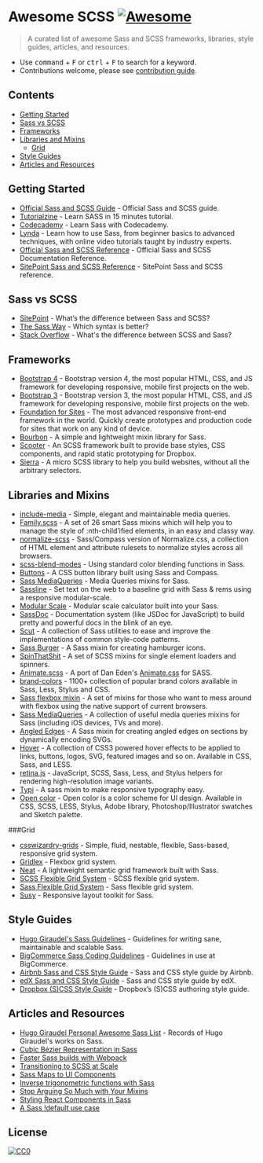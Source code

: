 # Awesome SCSS [![Awesome](https://cdn.rawgit.com/sindresorhus/awesome/d7305f38d29fed78fa85652e3a63e154dd8e8829/media/badge.svg)](https://github.com/sindresorhus/awesome)

> A curated list of awesome Sass and SCSS frameworks, libraries, style guides, articles, and resources.

- Use <kbd>command</kbd> + <kbd>F</kbd> or <kbd>ctrl</kbd> + <kbd>F</kbd> to search for a keyword.
- Contributions welcome, please see [contribution guide](contributing.md).

## Contents
- [Getting Started](#getting-started)
- [Sass vs SCSS](#sass-vs-scss)
- [Frameworks](#frameworks)
- [Libraries and Mixins](#libraries-and-mixins)
  - [Grid](#grid)
- [Style Guides](#style-guides)
- [Articles and Resources](#articles-and-resources)

## Getting Started
- [Official Sass and SCSS Guide](http://sass-lang.com/guide) - Official Sass and SCSS guide.
- [Tutorialzine](http://tutorialzine.com/2016/01/learn-sass-in-15-minutes/) - Learn SASS in 15 minutes tutorial.
- [Codecademy](https://www.codecademy.com/learn/learn-sass) - Learn Sass with Codecademy.
- [Lynda](https://www.lynda.com/SASS-training-tutorials/1435-0.html) - Learn how to use Sass, from beginner basics to advanced techniques, with online video tutorials taught by industry experts.
- [Official Sass and SCSS Reference](http://sass-lang.com/documentation/file.SASS_REFERENCE.html) - Official Sass and SCSS Documentation Reference.
- [SitePoint Sass and SCSS Reference](https://www.sitepoint.com/sass-reference/) - SitePoint Sass and SCSS reference.

## Sass vs SCSS
- [SitePoint](https://www.sitepoint.com/whats-difference-sass-scss/) - What’s the difference between Sass and SCSS?
- [The Sass Way](http://thesassway.com/editorial/sass-vs-scss-which-syntax-is-better) - Which syntax is better?
- [Stack Overflow](http://stackoverflow.com/questions/5654447/whats-the-difference-between-scss-and-sass) - What's the difference between SCSS and Sass?

## Frameworks
- [Bootstrap 4](https://github.com/twbs/bootstrap) - Bootstrap version 4, the most popular HTML, CSS, and JS framework for developing responsive, mobile first projects on the web.
- [Bootstrap 3](https://github.com/twbs/bootstrap-sass) - Bootstrap version 3, the most popular HTML, CSS, and JS framework for developing responsive, mobile first projects on the web.
- [Foundation for Sites](https://github.com/zurb/foundation-sites) - The most advanced responsive front-end framework in the world. Quickly create prototypes and production code for sites that work on any kind of device.
- [Bourbon](http://bourbon.io/) - A simple and lightweight mixin library for Sass.
- [Scooter](http://dropbox.github.io/scooter/) - An SCSS framework built to provide base styles, CSS components, and rapid static prototyping for Dropbox.
- [Sierra](http://sierra-library.github.io/) - A micro SCSS library to help you build websites, without all the arbitrary selectors.

## Libraries and Mixins
- [include-media](http://include-media.com/) - Simple, elegant and maintainable media queries.
- [Family.scss](http://lukyvj.github.io/family.scss/) - A set of 26 smart Sass mixins which will help you to manage the style of :nth-child’ified elements, in an easy and classy way.
- [normalize-scss](https://github.com/JohnAlbin/normalize-scss) -  Sass/Compass version of Normalize.css, a collection of HTML element and attribute rulesets to normalize styles across all browsers.
- [scss-blend-modes](https://github.com/heygrady/scss-blend-modes) - Using standard color blending functions in Sass.
- [Buttons](https://github.com/alexwolfe/Buttons) - A CSS button library built using Sass and Compass.
- [Sass MediaQueries](https://github.com/paranoida/sass-mediaqueries) - Media Queries mixins for Sass.
- [Sassline](https://sassline.com/) - Set text on the web to a baseline grid with Sass & rems using a responsive modular-scale.
- [Modular Scale](https://github.com/modularscale/modularscale-sass) - Modular scale calculator built into your Sass.
- [SassDoc](http://sassdoc.com/) - Documentation system (like JSDoc for JavaScript) to build pretty and powerful docs in the blink of an eye.
- [Scut](https://github.com/davidtheclark/scut) - A collection of Sass utilities to ease and improve the implementations of common style-code patterns.
- [Sass Burger](https://github.com/jorenvanhee/sass-burger) - A Sass mixin for creating hamburger icons.
- [SpinThatShit](https://matejkustec.github.io/SpinThatShit/) - A set of SCSS mixins for single element loaders and spinners.
- [Animate.scss](https://github.com/geoffgraham/animate.scss) -  A port of Dan Eden's [Animate.css](https://daneden.github.io/animate.css/) for SASS.
- [brand-colors](http://brand-colors.com/) - 1100+ collection of popular brand colors available in Sass, Less, Stylus and CSS.
- [Sass flexbox mixin](https://github.com/mastastealth/sass-flex-mixin) - A set of mixins for those who want to mess around with flexbox using the native support of current browsers.
- [Sass MediaQueries](http://paranoida.github.io/sass-mediaqueries/) - A collection of useful media queries mixins for Sass (including iOS devices, TVs and more).
- [Angled Edges](https://github.com/josephfusco/angled-edges) - A Sass mixin for creating angled edges on sections by dynamically encoding SVGs.
- [Hover](http://ianlunn.github.io/Hover/) - A collection of CSS3 powered hover effects to be applied to links, buttons, logos, SVG, featured images and so on. Available in CSS, Sass, and LESS.
- [retina.js](https://github.com/imulus/retinajs) - JavaScript, SCSS, Sass, Less, and Stylus helpers for rendering high-resolution image variants.
- [Typi](https://github.com/zellwk/typi) - A sass mixin to make responsive typography easy.
- [Open color](https://github.com/yeun/open-color) - Open color is a color scheme for UI design. Available in CSS, SCSS, LESS, Stylus, Adobe library, Photoshop/Illustrator swatches and Sketch palette.

###Grid
- [csswizardry-grids](http://csswizardry.com/csswizardry-grids/) - Simple, fluid, nestable, flexible, Sass-based, responsive grid system.
- [Gridlex](http://gridlex.devlint.fr/) - Flexbox grid system.
- [Neat](http://neat.bourbon.io/) - A lightweight semantic grid framework built with Sass.
- [SCSS Flexible Grid System](http://flexible.gs/install/scss) - SCSS flexible grid system.
- [Sass Flexible Grid System](http://flexible.gs/install/sass) - Sass flexible grid system.
- [Susy](https://github.com/oddbird/susy) - Responsive layout toolkit for Sass.

## Style Guides
- [Hugo Giraudel's Sass Guidelines](https://sass-guidelin.es/) - Guidelines for writing sane, maintainable and scalable Sass.
- [BigCommerce Sass Coding Guidelines](https://github.com/bigcommerce/sass-style-guide) - Guidelines in use at BigCommerce.
- [Airbnb Sass and CSS Style Guide](https://github.com/airbnb/css) - Sass and CSS style guide by Airbnb.
- [edX Sass and CSS Style Guide](https://github.com/edx/ux-pattern-library/wiki/Styleguide:-Sass-&-CSS) - Sass and CSS style guide by edX.
- [Dropbox (S)CSS Style Guide](https://github.com/dropbox/css-style-guide) - Dropbox’s (S)CSS authoring style guide.

## Articles and Resources
- [Hugo Giraudel Personal Awesome Sass List](https://github.com/HugoGiraudel/awesome-sass) - Records of Hugo Giraudel's works on Sass. 
- [Cubic Bézier Representation in Sass](http://thesassway.com/advanced/cubic-bezier-representation-in-sass)
- [Faster Sass builds with Webpack](http://eng.localytics.com/faster-sass-builds-with-webpack/)
- [Transitioning to SCSS at Scale](https://codeascraft.com/2015/02/02/transitioning-to-scss-at-scale/)
- [Sass Maps to UI Components](https://blog.prototypr.io/sass-maps-to-ui-components-f14e1f34412e#.9zt0s0rxt)
- [Inverse trigonometric functions with Sass](http://thesassway.com/advanced/inverse-trigonometric-functions-with-sass)
- [Stop Arguing So Much with Your Mixins](http://sassbreak.com/stop-arguing-with-your-mixins)
- [Styling React Components in Sass](http://hugogiraudel.com/2015/06/18/styling-react-components-in-sass/)
- [A Sass !default use case](https://robots.thoughtbot.com/sass-default)

## License
[![CC0](http://mirrors.creativecommons.org/presskit/buttons/88x31/svg/cc-zero.svg)](https://creativecommons.org/publicdomain/zero/1.0/)
